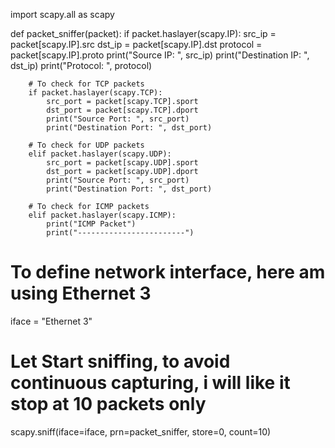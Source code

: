 import scapy.all as scapy

def packet_sniffer(packet):
    if packet.haslayer(scapy.IP):
        src_ip = packet[scapy.IP].src
        dst_ip = packet[scapy.IP].dst
        protocol = packet[scapy.IP].proto
        print("Source IP: ", src_ip)
        print("Destination IP: ", dst_ip)
        print("Protocol: ", protocol)

        # To check for TCP packets
        if packet.haslayer(scapy.TCP):
            src_port = packet[scapy.TCP].sport
            dst_port = packet[scapy.TCP].dport
            print("Source Port: ", src_port)
            print("Destination Port: ", dst_port)

        # To check for UDP packets
        elif packet.haslayer(scapy.UDP):
            src_port = packet[scapy.UDP].sport
            dst_port = packet[scapy.UDP].dport
            print("Source Port: ", src_port)
            print("Destination Port: ", dst_port)

        # To check for ICMP packets
        elif packet.haslayer(scapy.ICMP):
            print("ICMP Packet")
            print("------------------------")

# To define network interface, here am using Ethernet 3
iface = "Ethernet 3" 

# Let Start sniffing, to avoid continuous capturing, i will like it stop at 10 packets only
scapy.sniff(iface=iface, prn=packet_sniffer, store=0, count=10)
